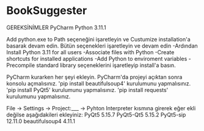 # BookSuggester

GEREKSİNİMLER
PyCharm
Python 3.11.1

Add python.exe to Path seçeneğini işaretleyin ve Custumize installation'a basarak devam edin. 
Bütün seçenekleri işaretleyin ve devam edin
-Ardından Install Python 3.11 for all users
-Associate files with Python 
-Create shortcuts for installed applications
-Add Python to enviroment variables
-Precompile standard library 
seçeneklerini işaretleyip install'a basın.

PyCharm kurarken her şeyi ekleyin.
PyCharm'da projeyi açıktan sonra konsolu açmalısınız.
'pip install beautifulsoup4' kurulumunu yapmalısınız.
'pip install PyQt5' kurulumunu yapmalısınız.
'pip install requests' kurulumunu yapmalısınız.

File -> Settings -> Project:___ -> Pyhton Interpreter kısmına girerek eğer ekli değilse aşağıdakileri ekleyiniz:
PyQt5 5.15.7
PyQt5-Qt5 5.15.2
PyQt5-sip 12.11.0
beautifulsoup4 4.11.1
